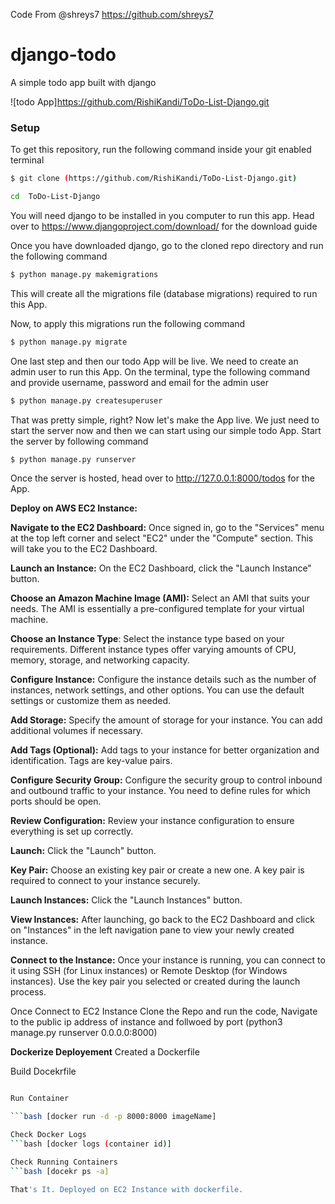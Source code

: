 Code From @shreys7 https://github.com/shreys7
# django-todo
A simple todo app built with django

![todo App]https://github.com/RishiKandi/ToDo-List-Django.git
### Setup
To get this repository, run the following command inside your git enabled terminal
```bash
$ git clone (https://github.com/RishiKandi/ToDo-List-Django.git)

cd  ToDo-List-Django
```
You will need django to be installed in you computer to run this app. Head over to https://www.djangoproject.com/download/ for the download guide

Once you have downloaded django, go to the cloned repo directory and run the following command

```bash
$ python manage.py makemigrations
```

This will create all the migrations file (database migrations) required to run this App.

Now, to apply this migrations run the following command
```bash
$ python manage.py migrate
```

One last step and then our todo App will be live. We need to create an admin user to run this App. On the terminal, type the following command and provide username, password and email for the admin user
```bash
$ python manage.py createsuperuser
```

That was pretty simple, right? Now let's make the App live. We just need to start the server now and then we can start using our simple todo App. Start the server by following command

```bash
$ python manage.py runserver
```

Once the server is hosted, head over to http://127.0.0.1:8000/todos for the App.

**Deploy on AWS EC2 Instance:**

**Navigate to the EC2 Dashboard:**
Once signed in, go to the "Services" menu at the top left corner and select "EC2" under the "Compute" section. This will take you to the EC2 Dashboard.

**Launch an Instance:**
On the EC2 Dashboard, click the "Launch Instance" button.

**Choose an Amazon Machine Image (AMI):**
Select an AMI that suits your needs. The AMI is essentially a pre-configured template for your virtual machine.

**Choose an Instance Type**:
Select the instance type based on your requirements. Different instance types offer varying amounts of CPU, memory, storage, and networking capacity.

**Configure Instance:**
Configure the instance details such as the number of instances, network settings, and other options. You can use the default settings or customize them as needed.

**Add Storage:**
Specify the amount of storage for your instance. You can add additional volumes if necessary.

**Add Tags (Optional):**
Add tags to your instance for better organization and identification. Tags are key-value pairs.

**Configure Security Group:**
Configure the security group to control inbound and outbound traffic to your instance. You need to define rules for which ports should be open.

**Review Configuration:**
Review your instance configuration to ensure everything is set up correctly.

**Launch:**
Click the "Launch" button.

**Key Pair:**
Choose an existing key pair or create a new one. A key pair is required to connect to your instance securely.

**Launch Instances:**
Click the "Launch Instances" button.

**View Instances:**
After launching, go back to the EC2 Dashboard and click on "Instances" in the left navigation pane to view your newly created instance.

**Connect to the Instance:**
Once your instance is running, you can connect to it using SSH (for Linux instances) or Remote Desktop (for Windows instances). Use the key pair you selected or created during the launch process.

Once Connect to EC2 Instance Clone the Repo and run the code, Navigate to the public ip address of instance and follwoed by port
(python3 manage.py runserver 0.0.0.0:8000)

**Dockerize Deployement**
Created a Dockerfile
 
Build Docekrfile 

```bash [docker build -t imageName .]

Run Container

```bash [docker run -d -p 8000:8000 imageName]

Check Docker Logs
```bash [docker logs (container id)]

Check Running Containers
```bash [docekr ps -a]

That's It. Deployed on EC2 Instance with dockerfile.

